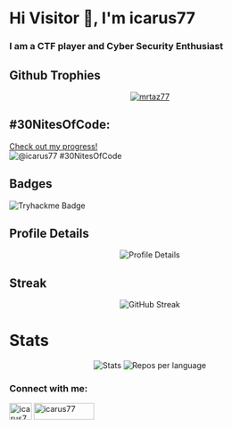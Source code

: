 <h1 >Hi Visitor 👋, I'm icarus77</h1>
<h3 >I am a CTF player and Cyber Security Enthusiast</h3>


<!-- GitHub Profile Trophy -->

## Github Trophies

<p align="center">
  <!-- GitHub Profile Trophy -->
  <a href="https://github.com/lucthienphong1120/github-trophies">
    <img src="https://github-trophies.vercel.app/?username=mrtaz77&theme=nord&row=3&column=4" alt="mrtaz77"/>
  </a>
</p>

## #30NitesOfCode:
  [Check out my progress!](https://www.codedex.io/@icarus77/30-nites-of-code)  
  ![@icarus77 #30NitesOfCode](https://www.codedex.io/api/petStatus?user=icarus77)

## Badges
<img src="https://tryhackme-badges.s3.amazonaws.com/icarus77.png" alt="Tryhackme Badge" />

## Profile Details
<p align="center">
  <!-- Profile Details -->
    <img src="http://github-profile-summary-cards.vercel.app/api/cards/profile-details?username=mrtaz77&theme=nord_dark" alt="Profile Details">
</p>

## Streak

<p align="center">
  <!-- GitHub Streak and stats -->
  <img src="https://streak-stats.demolab.com?user=mrtaz77&theme=nord" alt="GitHub Streak" />
</p>

# Stats
<div align="center">
  <img src="http://github-profile-summary-cards.vercel.app/api/cards/stats?username=mrtaz77&theme=nord_dark" alt="Stats">
  <img src="http://github-profile-summary-cards.vercel.app/api/cards/repos-per-language?username=mrtaz77&theme=nord_dark" alt="Repos per language">
</div>


<!-- </div> -->


<h3 align="left">Connect with me:</h3>
<p align="left">
<a href="https://kaggle.com/icarus77" target="blank"><img align="center" src="https://raw.githubusercontent.com/rahuldkjain/github-profile-readme-generator/master/src/images/icons/Social/kaggle.svg" alt="icarus77" height="30" width="40" /></a> <a href="https://ctftime.org/user/152889" target="blank"><img align="center" src="https://encrypted-tbn0.gstatic.com/images?q=tbn:ANd9GcRBOzNfe5fwQhkTqjQVSSNP3AgqaSW29PQEUMDEGl4XpzsJcgHEdioPlAAgCayR_Op2Dw&usqp=CAU" alt="icarus77" height="30" width="108" /></a>
</p>
